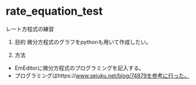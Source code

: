 # rate_equation_test
 レート方程式の練習

1. 目的
 微分方程式のグラフをpythonも用いて作成したい。

2. 方法
* EmEditorに微分方程式のプログラミングを記入する。
* プログラミングはhttps://www.sejuku.net/blog/74879を参考に行った。


